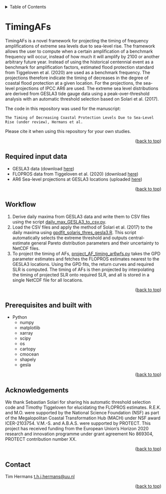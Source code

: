 

<!-- TABLE OF CONTENTS -->
<details>
  <summary>Table of Contents</summary>
  <ol>
    <li><a href="#TimingAFs">TimingAFs</a></li>
    <li><a href="#Prerequisites-and-built-with">Prerequisites and built with</a></li>
    <li><a href="#Acknowledgements">Acknowledgements</a></li>
    <li><a href="#Contact">Contact</a></li>
    
  </ol>
</details>

# TimingAFs
TimingAFs is a novel framework for projecting the timing of frequency amplifications of extreme sea levels due to sea-level rise. The framework allows the user to compute when a certain amplification of a benchmark frequency will occur, instead of how much it will amplify by 2100 or another arbitrary future year. Instead of using the historical centennial event as a benchmark for amplification factors, estimated flood protection standard from Tiggeloven et al. (2020) are used as a benchmark frequency. The projections therefore indicate the timing of decreases in the degree of coastal flood protection at a given location. For the projections, the sea-level projections of IPCC AR6 are used. The extreme sea level distributions are derived from GESLA3 tide gauge data using a peak-over-threshold analysis with an automatic threshold selection based on Solari et al. (2017).

The code in this repository was used for the manuscript:
```
The Timing of Decreasing Coastal Protection Levels Due to Sea-Level Rise (under review), Hermans et al.
```
Please cite it when using this repository for your own studies.

<p align="right">(<a href="#top">back to top</a>)</p>

## Required input data
* GESLA3 data (download [here](https://gesla787883612.wordpress.com/downloads/))
* FLOPROS data from Tiggeloven et al. (2020) (download [here](https://nhess.copernicus.org/articles/20/1025/2020/))
* AR6 Sea-level projections at GESLA3 locations (uploaded [here]())

<p align="right">(<a href="#top">back to top</a>)</p>

## Workflow
1. Derive daily maxima from GESLA3 data and write them to CSV files using the script [daily_max_GESLA3_to_csv.py](https://github.com/Timh37/TimingAFs/blob/main/GPD_analysis/daily_max_GESLA3_to_csv.py).
2. Load the CSV files and apply the method of Solari et al. (2017) to the daily maxima using [gpdfit_solaris_thres_gesla3.R](https://github.com/Timh37/TimingAFs/blob/main/GPD_analysis/gpdfit_solaris_thres_gesla3.R). This script automatically selects the extreme threshold and outputs central-estimate general Pareto distribution parameters and their uncertainty to NetCDF files.
3. To project the timing of AFs, [project_AF_timing_ar6wfs.py](https://github.com/Timh37/TimingAFs/blob/main/project_timing/project_AF_timing_ar6wfs.py)  takes the GPD parameter estimates and fetches the FLOPROS estimates nearest to the GESLA3 locations. Using the GPD fits, the return curves and required SLR is computed. The timing of AFs is then projected by interpolating the timing of projected SLR onto required SLR, and all is stored in a single NetCDF file for all locations.

<p align="right">(<a href="#top">back to top</a>)</p>

## Prerequisites and built with

* Python
  * numpy
  * matplotlib
  * xarray
  * scipy
  * os
  * cartopy
  * cmocean
  * shapely
  * gesla

<p align="right">(<a href="#top">back to top</a>)</p>

## Acknowledgements
We thank Sebastian Solari for sharing his automatic threshold selection code and Timothy Tiggeloven for elucidating the FLOPROS estimates. R.E.K. and M.O. were supported by the National Science Foundation (NSF) as part of the Megalopolitan Coastal Transformation Hub (MACH) under NSF award ICER-2103754. V.M.-S. and A.B.A.S. were supported by PROTECT. This project has received funding from the European Union’s Horizon 2020 research and innovation programme under grant agreement No 869304, PROTECT contribution number XX.

<p align="right">(<a href="#top">back to top</a>)</p>

## Contact
Tim Hermans
t.h.j.hermans@uu.nl

<p align="right">(<a href="#top">back to top</a>)</p>

